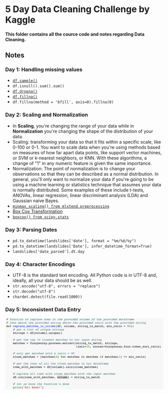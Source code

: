 # 5 Day Data Cleaning Challenge by Kaggle 
  
  
#### __This folder contains all the cource code and notes regarding Data Cleaning.__ 
  
  
## Notes 
 
### Day 1: Handling missing values 
* [`df.sample()`](https://pandas.pydata.org/pandas-docs/stable/generated/pandas.DataFrame.sample.html) 
* `df.isnull().sum().sum()` 
* [`df.dropna()`](https://pandas.pydata.org/pandas-docs/stable/generated/pandas.DataFrame.dropna.html#pandas.DataFrame.dropna)
* [`df.fillna()`](https://pandas.pydata.org/pandas-docs/stable/generated/pandas.DataFrame.fillna.html#pandas.DataFrame.fillna) 
* `df.fillna(method = 'bfill', axis=0).fillna(0)` 

### Day 2: Scaling and Normalization 
* In __Scaling__, you're changing the range of your data while in __Normalization__ you're changing the shape of the distribution of your data. 
* Scaling: transforming your data so that it fits within a specific scale, like 0-100 or 0-1. You want to scale data when you're using methods based on measures of how far apart data points, like support vector machines, or SVM or k-nearest neighbors, or KNN. With these algorithms, a change of "1" in any numeric feature is given the same importance. 
* Normalization: The point of normalization is to change your observations so that they can be described as a normal distribution. In general, you'll only want to normalize your data if you're going to be using a machine learning or statistics technique that assumes your data is normally distributed. Some examples of these include t-tests, ANOVAs, linear regression, linear discriminant analysis (LDA) and Gaussian naive Bayes. 
* [`minmax_scaling() from mlxtend.preprocessing`](http://rasbt.github.io/mlxtend/api_subpackages/mlxtend.preprocessing/#minmax_scaling) 
* [Box Cox Transformation](https://en.wikipedia.org/wiki/Power_transform#Box%E2%80%93Cox_transformation) 
* [`boxcox() from scipy.stats`](https://docs.scipy.org/doc/scipy/reference/generated/scipy.stats.boxcox.html) 

### Day 3: Parsing Dates 
* `pd.to_datetime(landslides['date'], format = "%m/%d/%y")`
* `pd.to_datetime(landslides['Date'], infer_datetime_format=True)` 
* `landslides['date_parsed'].dt.day` 

### Day 4: Character Encodings 
* UTF-8 is the standard text encoding. All Python code is in UTF-8 and, ideally, all your data should be as well. 
* `str.encode("utf-8", errors = "replace")` 
* `str.decode("utf-8")` 
* `chardet.detect(file.read(1000))` 

### Day 5: Inconsistent Data Entry 
![](./Day_5/fuzzy_func.png) 

